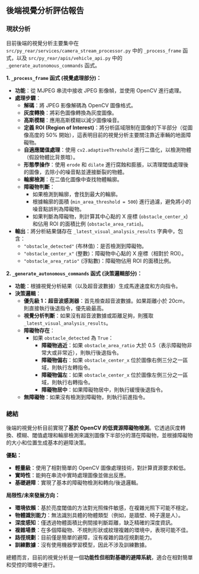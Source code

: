 ## 後端視覺分析評估報告

### 現狀分析

目前後端的視覺分析主要集中在 `src/py_rear/services/camera_stream_processor.py` 中的 `_process_frame` 函式，以及 `src/py_rear/apis/vehicle_api.py` 中的 `_generate_autonomous_commands` 函式。

**1. `_process_frame` 函式 (視覺處理部分)：**

*   **功能**：從 MJPEG 串流中接收 JPEG 影像幀，並使用 OpenCV 進行處理。
*   **處理步驟**：
    *   **解碼**：將 JPEG 影像解碼為 OpenCV 圖像格式。
    *   **灰度轉換**：將彩色圖像轉換為灰度圖像。
    *   **高斯模糊**：應用高斯模糊以減少圖像噪音。
    *   **定義 ROI (Region of Interest)**：將分析區域限制在圖像的下半部分（從圖像高度的 50% 開始），這表明目前的視覺分析主要關注靠近車輛的地面障礙物。
    *   **自適應閾值處理**：使用 `cv2.adaptiveThreshold` 進行二值化，以檢測物體（假設物體比背景暗）。
    *   **形態學操作**：使用 `erode` 和 `dilate` 進行腐蝕和膨脹，以清理閾值處理後的圖像，去除小的噪音點並連接斷裂的物體。
    *   **輪廓檢測**：在二值化圖像中查找物體輪廓。
    *   **障礙物判斷**：
        *   如果檢測到輪廓，會找到最大的輪廓。
        *   根據輪廓的面積 (`min_area_threshold = 500`) 進行過濾，避免將小的噪音點誤判為障礙物。
        *   如果判斷為障礙物，則計算其中心點的 X 座標 (`obstacle_center_x`) 和佔用 ROI 的面積比例 (`obstacle_area_ratio`)。
*   **輸出**：將分析結果儲存在 `_latest_visual_analysis_results` 字典中，包含：
    *   `"obstacle_detected"` (布林值)：是否檢測到障礙物。
    *   `"obstacle_center_x"` (整數)：障礙物中心點的 X 座標（相對於 ROI）。
    *   `"obstacle_area_ratio"` (浮點數)：障礙物佔用 ROI 的面積比例。

**2. `_generate_autonomous_commands` 函式 (決策邏輯部分)：**

*   **功能**：根據視覺分析結果（以及超音波數據）生成馬達速度和方向指令。
*   **決策邏輯**：
    *   **優先級 1：超音波感測器**：首先檢查超音波數據。如果距離小於 20cm，則直接執行後退指令，優先級最高。
    *   **視覺分析判斷**：如果沒有超音波數據或距離足夠，則獲取 `_latest_visual_analysis_results`。
    *   **障礙物存在**：
        *   如果 `obstacle_detected` 為 `True`：
            *   **障礙物過近**：如果 `obstacle_area_ratio` 大於 0.5（表示障礙物非常大或非常近），則執行後退指令。
            *   **障礙物偏右**：如果 `obstacle_center_x` 位於圖像右側三分之一區域，則執行左轉指令。
            *   **障礙物偏左**：如果 `obstacle_center_x` 位於圖像左側三分之一區域，則執行右轉指令。
            *   **障礙物居中**：如果障礙物居中，則執行緩慢後退指令。
    *   **無障礙物**：如果沒有檢測到障礙物，則執行前進指令。

### 總結

後端的視覺分析目前實現了**基於 OpenCV 的低資源障礙物檢測**。它透過灰度轉換、模糊、閾值處理和輪廓檢測來識別圖像下半部分的潛在障礙物，並根據障礙物的大小和位置生成基本的避障決策。

**優點：**
*   **輕量級**：使用了相對簡單的 OpenCV 圖像處理技術，對計算資源要求較低。
*   **實時性**：能夠在串流中實時處理圖像並做出反應。
*   **基礎避障**：實現了基本的障礙物檢測和轉向/後退邏輯。

**局限性/未來發展方向：**
*   **環境依賴**：基於亮度閾值的方法對光照條件敏感，在複雜光照下可能不穩定。
*   **物體識別能力**：無法識別具體的物體類型（例如，是牆壁、椅子還是人）。
*   **深度感知**：僅透過物體面積比例間接判斷距離，缺乏精確的深度資訊。
*   **複雜場景**：在多個障礙物、不規則形狀或紋理複雜的環境中，表現可能不佳。
*   **路徑規劃**：目前僅是簡單的避障，沒有複雜的路徑規劃能力。
*   **訓練數據**：沒有使用機器學習模型，因此不涉及訓練數據。

總體而言，目前的視覺分析是一個**功能性但相對基礎的避障系統**，適合在相對簡單和受控的環境中運行。
